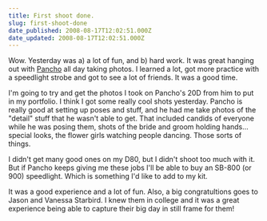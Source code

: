 ```yaml
---
title: First shoot done.
slug: first-shoot-done
date_published: 2008-08-17T12:02:51.000Z
date_updated: 2008-08-17T12:02:51.000Z
---
```


Wow. Yesterday was a) a lot of fun, and b) hard work. It was great hanging out with [Pancho](http://www.pancho3.com) all day taking photos. I learned a lot, got more practice with a speedlight strobe and got to see a lot of friends. It was a good time.

I'm going to try and get the photos I took on Pancho's 20D from him to put in my portfolio. I think I got some really cool shots yesterday. Pancho is really good at setting up poses and stuff, and he had me take photos of the "detail" stuff that he wasn't able to get. That included candids of everyone while he was posing them, shots of the bride and groom holding hands... special looks, the flower girls watching people dancing. Those sorts of things.

I didn't get many good ones on my D80, but I didn't shoot too much with it. But if Pancho keeps giving me these jobs I'll be able to buy an SB-800 (or 900) speedlight. Which is something I'd like to add to my kit.

It was a good experience and a lot of fun. Also, a big congratultions goes to Jason and Vanessa Starbird. I knew them in college and it was a great experience being able to capture their big day in still frame for them!
